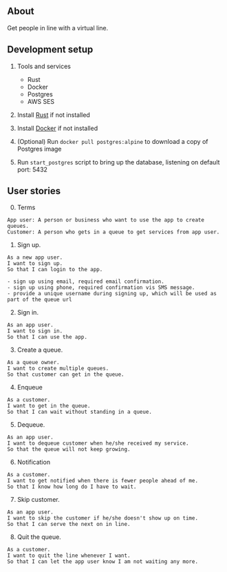 ## About
Get people in line with a virtual line.

## Development setup
1. Tools and services
    - Rust
    - Docker
    - Postgres
    - AWS SES

2. Install [Rust](https://www.rust-lang.org/tools/install) if not installed

3. Install [Docker](https://www.docker.com/products/docker-desktop/) if not installed

4. (Optional) Run `docker pull postgres:alpine` to download a copy of Postgres image

5. Run `start_postgres` script to bring up the database, listening on default port: 5432


## User stories
0. Terms
```
App user: A person or business who want to use the app to create queues.
Customer: A person who gets in a queue to get services from app user.
```

1. Sign up.
```
As a new app user.
I want to sign up.
So that I can login to the app.

- sign up using email, required email confirmation.
- sign up using phone, required confirmation vis SMS message.
- provide a unique username during signing up, which will be used as part of the queue url
```

2. Sign in.
```
As an app user.
I want to sign in.
So that I can use the app.
```

3. Create a queue.
```
As a queue owner.
I want to create multiple queues.
So that customer can get in the queue.
```

4. Enqueue
```
As a customer.
I want to get in the queue.
So that I can wait without standing in a queue.
```

5. Dequeue.
```
As an app user.
I want to dequeue customer when he/she received my service.
So that the queue will not keep growing.
```

6. Notification
```
As a customer.
I want to get notified when there is fewer people ahead of me.
So that I know how long do I have to wait.
```

7. Skip customer.
```
As an app user.
I want to skip the customer if he/she doesn't show up on time.
So that I can serve the next on in line.
```

8. Quit the queue.
```
As a customer.
I want to quit the line whenever I want.
So that I can let the app user know I am not waiting any more.
```


